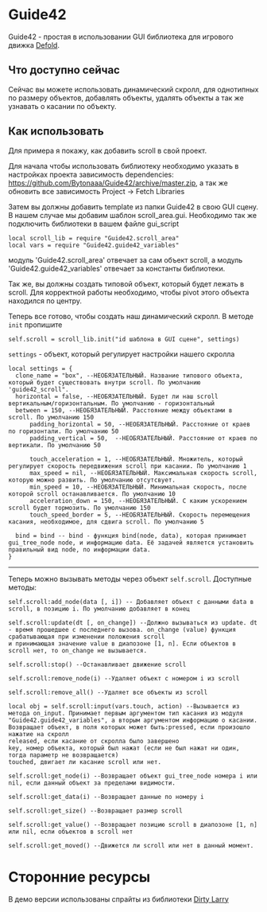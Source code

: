 Guide42
========================
Guide42 - простая в использовании GUI библиотека для игрового движка [Defold](http://www.defold.com/).

Что доступно сейчас
-----------------------
Сейчас вы можете использовать динамический скролл, для однотипных по размеру объектов, добавлять объекты, удалять объекты а так же узнавать о касании по объекту.

Как использовать 
-------------------
Для примера я покажу, как добавить scroll в свой проект.

Для начала чтобы использовать библиотеку необходимо указать в настройках проекта зависимость dependencies: https://github.com/Bytonaaa/Guide42/archive/master.zip, 
а так же обновить все зависимость Project -> Fetch Libraries

Затем вы должны добавить template из папки Guide42 в свою GUI сцену.
В нашем случае мы добавим шаблон scroll_area.gui.
Необходимо так же подключить библиотеки в вашем файле gui_script

    local scroll_lib = require "Guide42.scroll_area"
    local vars = require "Guide42.guide42_variables"

модуль 'Guide42.scroll_area' отвечает за сам объект scroll, а модуль 'Guide42.guide42_variables' отвечает за константы библиотеки.

Так же, вы должны создать типовой объект, который будет лежать в scroll. Для корректной работы необходимо, чтобы pivot этого объекта находился по центру.

Теперь все готово, чтобы создать наш динамический скролл.
В методе `init` пропишите 

`self.scroll = scroll_lib.init("id шаблона в GUI сцене", settings)`

`settings` - объект, который регулирует настройки нашего скролла

    local settings = {
      clone_name = "box", --НЕОБЯЗАТЕЛЬНЫЙ. Название типового объекта, который будет существовать внутри scroll. По умолчанию 'guide42_scroll".
      horizontal = false, --НЕОБЯЗАТЕЛЬНЫЙ. Будет ли наш scroll вертикальным/горизонтальным. По умолчанию - горизонтальный
      between = 150, --НЕОБЯЗАТЕЛЬНЫЙ. Расстояние между объектами в scroll. По умолчанию 150
		  padding_horizontal = 50, --НЕОБЯЗАТЕЛЬНЫЙ. Расстояние от краев по горизонтали. По умолчанию 50
		  padding_vertical = 50,  --НЕОБЯЗАТЕЛЬНЫЙ. Расстояние от краев по вертикали. По умолчанию 50
		
		  touch_acceleration = 1, --НЕОБЯЗАТЕЛЬНЫЙ. Множитель, который регулирует скорость передвижения scroll при касании. По умолчанию 1
		  max_speed = nil, --НЕОБЯЗАТЕЛЬНЫЙ. Максимальная скорость scroll, которую можно развить. По умолчанию отсутсвует.
		  min_speed = 10, --НЕОБЯЗАТЕЛЬНЫЙ. Минимальная скорость, после которой scroll останавливается. По умолчанию 10
		  acceleration_down = 150, --НЕОБЯЗАТЕЛЬНЫЙ. С каким ускорением scroll будет тормозить. По умолчанию 150
		  touch_speed_border = 5, --НЕОБЯЗАТЕЛЬНЫЙ. Скорость перемещения касания, необходимое, для сдвига scroll. По умолчанию 5
      
      bind = bind -- bind - функция bind(node, data), которая принимает gui_tree_node node, и информацию data. Её задачей является установить правильный вид node, по информации data.
    }
***
Теперь можно вызывать методы через объект `self.scroll`. Доступные методы:

    self.scroll:add_node(data [, i]) -- Добавляет объект с данными data в scroll, в позицию i. По умолчанию добавляет в конец
    
    self.scroll:update(dt [, on_change]) --Должно вызываться из update. dt - время прошедшее с последнего вызова. on_change (value) функция срабатывающая при изменении положения scroll
    и принимающая значение value в диапозоне [1, n]. Если объектов в scroll нет, то on_change не вызывается.
    
    self.scroll:stop() --Останавливает движение scroll
    
    self.scroll:remove_node(i) --Удаляет объект с номером i из scroll
   
    self.scroll:remove_all() --Удаляет все объекты из scroll
    
    local obj = self.scroll:input(vars.touch, action) --Вызывается из метода on_input. Принимает первым аргументом тип касания из модуля "Guide42.guide42_variables", а вторым аргументом информацию о касании.
    Возвращает объект, в поля которых может быть:pressed, если произошло нажатие на скролл
    released, если касание от скролла было завершено 
    key, номер объекта, который был нажат (если не был нажат ни один, тогда параметр не возвращается)
    touched, двигает ли касание scroll или нет.
    
    self.scroll:get_node(i) --Возвращает объект gui_tree_node номера i или nil, если данный объект за пределами видимости.
    
    self.scroll:get_data(i) --Возвращает данные по номеру i
    
    self.scroll:get_size() --Возвращает размер scroll
    
    self.scroll:get_value() --Возвращает позицию scroll в диапозоне [1, n] или nil, если объектов в scroll нет
    
    self.scroll:get_moved() --Движется ли scroll или нет в данный момент.


Сторонние ресурсы
====================
В демо версии использованы спрайты из библиотеки [Dirty Larry](https://github.com/andsve/dirtylarry)
